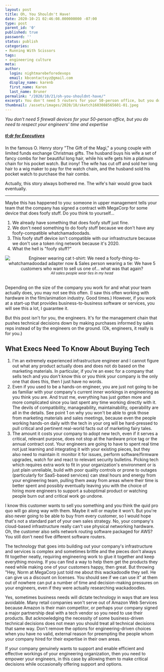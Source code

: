 ```yaml
---
layout: post
title: Oh, You Shouldn't Have!
date: 2020-10-21 02:46:08.000000000 -07:00
type: post
parent_id: '0'
published: true
password: ''
status: publish
categories:
- Running With Scissors
tags:
- engineering culture
meta:
author:
  login: nightmarebeforedevops
  email: kbcontactxyz@gmail.com
  display_name: karenb
  first_name: Karen
  last_name: Bruner
permalink: "/2020/10/21/oh-you-shouldnt-have/"
excerpt: You don't need 5 routers for your 50-person office, but you do need to respect your engineers' time and expertise
thumbnail: /assets/images/2020/10/sketch1603088565601-01.jpeg
---
```


_You don't need 5 firewall devices for your 50-person office, but you do need to respect your engineers' time and expertise_


##### _[tl;dr for Executives](https://productionwithscissors.run/2020/10/21/oh-you-shouldnt-have/#what-execs-need-to-know)_


In the famous O. Henry story "The Gift of the Magi," a young couple with limited funds exchange Christmas gifts. The husband buys his wife a set of fancy combs for her beautiful long hair, while his wife gets him a platinum chain for his pocket watch. But irony! The wife has cut off and sold her long hair to a wig maker to pay for the watch chain, and the husband sold his pocket watch to purchase the hair combs.


Actually, this story always bothered me. The wife's hair would grow back eventually.


* * *

Maybe this has happened to you: someone in upper management tells your team that the company has signed a contract with MegaCorp for some device that does foofy stuff. Do you think to yourself...


1. We already have something that does foofy stuff just fine.
1. We don't need something to do foofy stuff because we don't have any foofy-compatible whatchamadoodads.
1. This foofy stuff device isn't compatible with our infrastructure because we don't use a token ring network because it's 2020.
1. What the hell is "foofy stuff?"


<div align="center">
<img
src="{{ site.baseurl }}assets/images/2020/10/sketch1603088565601-01.jpeg"
alt="Engineer wearing cat t-shirt: We need a foofy-thing-to-whatchamadoodad adapter now & Sales person wearing a tie: We have 5 customers who want to sell us one of... what was that again?">
<br>
<i><small>
All sales people wear ties in my head
</small></i>
</div>
<br>


Depending on the size of the company you work for and what your team actually does, you may not see this often. (I saw this often working with hardware in the film/animation industry. Good times.) However, if you work at a start-up that provides business-to-business software or services, you will see this a lot, I guarantee it.


But this post isn't for you, the engineers. It's for the management chain that pushes technical decisions down by making purchases informed by sales reps instead of by the engineers on the ground. (Ok, engineers, it really is for you.)


## What Execs Need To Know About Buying Tech


1. I'm an extremely experienced infrastructure engineer and I cannot figure out what any product actually does and does not do based on the marketing materials. In particular, if you're an exec for a company that sells tech and you don't know this or you think your company is the only one that does this, then I just have no words.
1. Even if you used to be a hands-on engineer, you are just not going to be as familiar with your company's current inner workings in engineering as you think you are. And trust me, everything has just gotten more and more complicated since you last spent any time working directly with it. The devils of compatibility, manageability, maintainability, operability are all in the details. See point 1 on why you won't be able to grok those from marketing materials and sales meetings, because even the people working hands-on daily with the tech in your org will be hard-pressed to pull critical and pertinent real-world facts out of marketing fairy tales.
1. The amount it costs your company to adopt new tech, even if it serves a critical, relevant purpose, does not stop at the hardware price tag or the annual contract cost. Your engineers are going to have to spent real time not just learning and integrating it with your existing pieces, but they also need to maintain it: monitor it for issues, perform software/firmware upgrades, watch for and react to relevant security bulletins. Picking tech which requires extra work to fit in your organization's environment or is just plain unreliable, build with poor quality controls or prone to outages (particularly for SaaS-based services) can steal hours and energy from your engineering team, pulling them away from areas where their time is better spent and possibly eventually leaving you with the choice of hiring more engineers to support a suboptimal product or watching people burn out and critical work go undone.


I know this customer wants to sell you something and you think the quid pro quo will go along way with them. Maybe it will or maybe it won't. But you're also never going to be able to buy from every customer, so I would hope that's not a standard part of your own sales strategy. No, your company's cloud-based infrastructure really can't use physical networking hardware. Oh, the customer also sells network routing software packaged for AWS? You still don't need five different software routers.


The technology that goes into building out your company's infrastructure and services is complex and sometimes brittle and the pieces don't always fit together neatly, requiring engineering work to glue it together and keep everything moving. If you can find a way to help them get the products they need while making one of your customers happy, then great. But throwing "Hey, Norm at MegaCorp just told me about this wackadoodle they sell. He can give us a discount on licenses. You should see if we can use it" at them out of nowhere can put a number of time and decision-making pressures on your engineers, even if they were actually researching wackadoodles.


Yes, sometimes business needs will dictate technology in ways that are less avoidable. Many retail companies won't serve out of Amazon Web Services because Amazon is their main competitor, or perhaps your company signed a major partnership deal with a tech vendor so you need to use their products. But acknowledging the necessity of some business-driven technical decisions does not mean you should treat all technical decisions that same way. Don't remove the options for engineering-driven choices when you have no valid, external reason for preempting the people whom your company hired for their expertise in their own areas.


If your company genuinely wants to support and enable efficient and effective workings of your engineering organization, then you need to empower your engineers, in this case by allowing them to make critical decisions while occasionally offering support and options.


